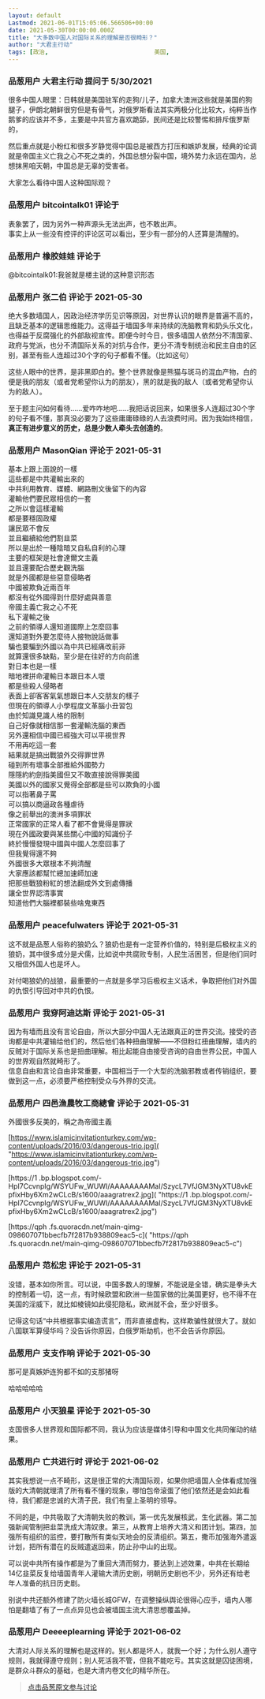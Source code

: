 ```yaml
---
layout: default
Lastmod: 2021-06-01T15:05:06.566506+00:00
date: 2021-05-30T00:00:00.000Z
title: "大多数中国人对国际关系的理解是否很畸形？"
author: "大君主行动"
tags: [政治,								美国,								习近平,								中共,								中国,								中国人]
---
```



### 品葱用户 **大君主行动** 提问于 5/30/2021
    
很多中国人眼里：日韩就是美国驻军的走狗/儿子，加拿大澳洲这些就是美国的狗腿子，伊朗北朝鲜很穷但是有骨气，对俄罗斯看法其实两极分化比较大，纯粹当作鹅爹的应该并不多，主要是中共官方喜欢跪舔，民间还是比较警惕和排斥俄罗斯的，  
  
然后重点就是小粉红和很多岁静觉得中国总是被西方打压和嫉妒发展，经典的论调就是帝国主义亡我之心不死之类的，外国总想分裂中国，境外势力永远在国内，总想抹黑咱天朝，中国总是无辜的受害者。  
  
  
大家怎么看待中国人这种国际观？
    
                

### 品葱用户 **bitcointalk01** 评论于 
        
表象罢了，因为另外一种声源头无法出声，也不敢出声。  
事实上从一些没有控评的评论区可以看出，至少有一部分的人还算是清醒的。
        
                

### 品葱用户 **橡胶娃娃** 评论于 
        
@bitcointalk01:我爸就是楼主说的这种意识形态
        
                

### 品葱用户 **张二伯** 评论于 2021-05-30
        
绝大多数墙国人，因政治经济学历见识等原因，对世界认识的眼界是普遍不高的，且缺乏基本的逻辑思维能力。这得益于墙国多年来持续的洗脑教育和奶头乐文化，也得益于反腐强化的外部敌视宣传。即便今时今日，很多墙国人依然分不清国家、政府与党派，也分不清国际关系的对抗与合作，更分不清专制统治和民主自由的区别，甚至有些人连超过30个字的句子都看不懂。（比如这句）  
  
这些人眼中的世界，是非黑即白的。整个世界就像是熊猫与斑马的混血产物，白的便是我的朋友（或者党希望你认为的朋友），黑的就是我的敌人（或者党希望你认为的敌人）。  
  
至于题主问如何看待……爱咋咋地吧……我把话说回来，如果很多人连超过30个字的句子看不懂，那真没必要为了这些庸庸碌碌的人去浪费时间。因为我始终相信，**真正有进步意义的历史，总是少数人牵头去创造的**。
        
                

### 品葱用户 **MasonQian** 评论于 2021-05-31
        
基本上跟上面說的一樣  
這些都是中共灌輸出來的  
中共利用教育、媒體、網路刪文後留下的內容  
灌輸他們要民眾相信的一套  
之所以會這樣灌輸  
都是要穩固政權  
讓民眾不會反  
並且繼續給他們割韭菜  
所以是出於一種陰暗又自私自利的心理  
主要的框架是社會達爾文主義  
並且還要配合歷史觀洗腦  
就是外國都是些惡意侵略者  
中國被欺負近兩百年  
都沒有從外國得到什麼好處與善意  
帝國主義亡我之心不死  
私下灌輸之後  
之前的領導人還知道國際上怎麼回事  
還知道對外要怎麼待人接物說話做事  
騙也要騙到外國以為中共已經痛改前非  
就算還很多缺點，至少是在往好的方向前進  
對日本也是一樣  
暗地裡拼命灌輸日本跟日本人壞  
都是些殺人侵略者  
表面上卻客客氣氣想跟日本人交朋友的樣子  
但現在的領導人小學程度文革腦小丑習包  
由於知識見識人格的限制  
自己好像就相信那一套灌輸洗腦的東西  
另外還相信中國已經強大可以平視世界  
不用再吃這一套  
結果就是搞出戰狼外交得罪世界  
碰到所有壞事全部推給外國勢力  
隱隱約約劍指美國但又不敢直接說得罪美國  
美國以外的國家又覺得全部都是些可以欺負的小國  
可以指著鼻子罵  
可以搞以商逼政各種虐待  
像之前舉出的澳洲多項罪狀  
正常國家的正常人看了都不會覺得是罪狀  
現在外國政要與某些關心中國的知識份子  
終於慢慢發現中國與中國人怎麼回事了  
但我覺得還不夠  
外國很多大眾根本不夠清醒  
大家應該都幫忙總加速師加速  
把那些戰狼粉紅的想法翻成外文到處傳播  
讓全世界認清事實  
知道他們大腦裡都裝些啥鬼東西
        
                

### 品葱用户 **peacefulwaters** 评论于 2021-05-31
        
这不就是品葱人俗称的狼奶么？狼奶也是有一定营养价值的，特别是后极权主义的狼奶，其中很多成分是犬儒，比如说中共腐败专制，人民生活困苦，但是他们同时又相信外国人也是坏人。  
  
对付喝狼奶的战狼，最重要的一点就是多学习后极权主义话术，争取把他们对外国的仇恨引导回对中共的仇恨。
        
                

### 品葱用户 **我穿阿迪达斯** 评论于 2021-05-31
        
因为有墙而且没有言论自由，所以大部分中国人无法跟真正的世界交流。接受的咨询都是中共灌输给他们的，然后他们各种扭曲理解——不但粉红扭曲理解，墙内的反贼对于国际关系也是扭曲理解。相比起能自由接受咨询的自由世界公民，中国人的世界观自然就畸形了。  
信息自由和言论自由非常重要，中国相当于一个大型的洗脑邪教或者传销组织，要做到这一点，必须要严格控制受众与外界的交流。
        
                

### 品葱用户 **四邑漁農牧工商總會** 评论于 2021-05-31
        
外國很多反美的，稱之為帝國主義  
  
[https://www.islamicinvitationturkey.com/wp-content/uploads/2016/03/dangerous-trio.jpg]( "https://www.islamicinvitationturkey.com/wp-content/uploads/2016/03/dangerous-trio.jpg")  
  
[https://1 .bp.blogspot.com/-HpI7CcvnpIg/WSYUFw\_WUWI/AAAAAAAAMaI/SzycL7VfJGM3NyXTU8vkEpfixHby6Xm2wCLcB/s1600/aaagratrex2.jpg]( "https://1 .bp.blogspot.com/-HpI7CcvnpIg/WSYUFw_WUWI/AAAAAAAAMaI/SzycL7VfJGM3NyXTU8vkEpfixHby6Xm2wCLcB/s1600/aaagratrex2.jpg")  
  
[https://qph .fs.quoracdn.net/main-qimg-098607071bbecfb7f2817b938809eac5-c]( "https://qph .fs.quoracdn.net/main-qimg-098607071bbecfb7f2817b938809eac5-c")
        
                

### 品葱用户 **范松忠** 评论于 2021-05-31
        
没错，基本如你所言。可以说，中国多数人的理解，不能说是全错，确实是拳头大的控制着一切，这一点，有时候欧盟和欧洲一些国家做的比美国更好，也不得不在美国的淫威下，就比如棱镜如此侵犯隐私，欧洲就不会，至少好很多。  
  
记得这句话“中共根据事实编造谎言”，而非直接虚构，这样欺骗性就很大了。就如八国联军算侵华吗？没告诉你原因，白俄罗斯劫机，也不会告诉你原因。
        
                

### 品葱用户 **支支作响** 评论于 2021-05-30
        
那可是真嫉妒连狗都不如的支那猪呀  
  
哈哈哈哈哈
        
                

### 品葱用户 **小天狼星** 评论于 2021-05-30
        
支国很多人世界观和国际都不同，我认为应该是媒体引导和中国文化共同催动的结果。
        
                

### 品葱用户 **亡共进行时** 评论于 2021-06-02
        
其实我想说一点不畸形，这是很正常的大清国际观，如果你把墙国人全体看成加强版的大清朝就理清了所有看不懂的现象，哪怕包帝滚蛋了他们依然还是会如此看待，我们都是忠诚的大清子民，我们有皇上圣明的领导。  
  
不同的是，中共吸取了大清朝失败的教训，第一优先发展核武，生化武器。第二加强新闻管制把韭菜洗成大清奴隶。第三，从教育上培养大清义和团计划。第四，加强所有组织的监控，要打散所有类似天地会的反清组织。第五，撒币加强海外遣返计划，把所有潜在的反贼遣返回来，防止孙中山的出现。  
  
可以说中共所有操作都是为了重回大清而努力，要达到上述效果，中共在长期给14亿韭菜反复给墙国青年人灌输大清历史剧，明朝历史剧也不少，另外还有给老年人准备的抗日历史剧。  
  
别说中共还额外修建了防火墙长城GFW，在调整操纵舆论很得心应手，墙内人哪怕是翻墙了有了一点点异见也会被墙国主流大清思想覆盖掉。
        
                

### 品葱用户 **Deeeeplearning** 评论于 2021-06-02
        
大清对人际关系的理解也是这样的。别人都是坏人，就我一个好；为什么别人遵守规则，我就得遵守规则；别人死活我不管，但我不能吃亏。其实这就是囚徒困境，是群众斗群众的基础，也是大清内卷文化的精华所在。
        
                





> [点击品葱原文参与讨论](https://pincong.rocks/question/39132)

